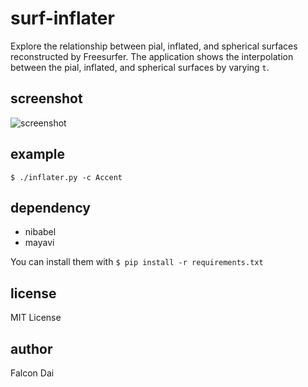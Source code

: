 surf-inflater
=============

Explore the relationship between pial, inflated, and spherical surfaces reconstructed by Freesurfer. The application shows the interpolation between the pial, inflated, and spherical surfaces by varying `t`. 

screenshot
----------
![screenshot](https://raw.github.com/falcondai/surf-inflater/master/inflater-screenshot.png)

example
-------
`$ ./inflater.py -c Accent`

dependency
----------
- nibabel
- mayavi

You can install them with `$ pip install -r requirements.txt`

license
-------
MIT License

author
------
Falcon Dai
